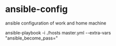 # ansible-config
ansible configuration of work and home machine

ansible-playbook -i ./hosts  master.yml --extra-vars "ansible_become_pass=<password>"
